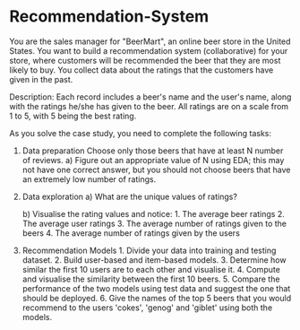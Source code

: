# Recommendation-System
You are the sales manager for "BeerMart", an online beer store in the United States. You want to build a recommendation system (collaborative) for your store, where customers will be recommended the beer that they are most likely to buy. You collect data about the ratings that the customers have given in the past. 

Description: Each record includes a beer's name and the user's name, along with the ratings he/she has given to the beer. All ratings are on a scale from 1 to 5, with 5 being the best rating.     

As you solve the case study, you need to complete the following tasks:  
1. Data preparation  Choose only those beers that have at least N number of reviews. 
     a) Figure out an appropriate value of N using EDA; this may not have one correct answer, but you should not choose beers that have an extremely low number of ratings.
     
2. Data exploration
     a) What are the unique values of ratings?

     b) Visualise the rating values and notice:
        1. The average beer ratings
        2. The average user ratings
        3. The average number of ratings given to the beers
        4. The average number of ratings given by the users
        
 3. Recommendation Models
        1. Divide your data into training and testing dataset.
        2. Build user-based and item-based models.
        3. Determine how similar the first 10 users are to each other and visualise it.
        4. Compute and visualise the similarity between the first 10 beers.
        5. Compare the performance of the two models using test data and suggest the one that should be deployed.
        6. Give the names of the top 5 beers that you would recommend to the users 'cokes', 'genog' and 'giblet' using both the models.
